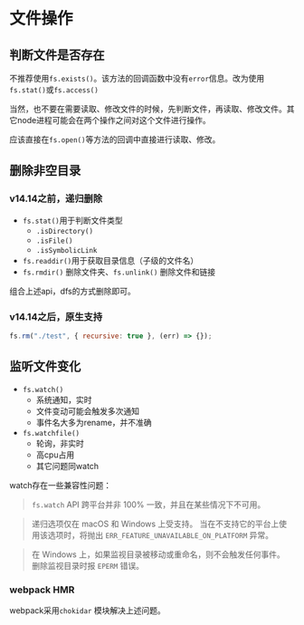 # 文件操作

## 判断文件是否存在

不推荐使用`fs.exists()`。该方法的回调函数中没有`error`信息。改为使用`fs.stat()`或`fs.access()`

当然，也不要在需要读取、修改文件的时候，先判断文件，再读取、修改文件。其它node进程可能会在两个操作之间对这个文件进行操作。

应该直接在`fs.open()`等方法的回调中直接进行读取、修改。

## 删除非空目录

### v14.14之前，递归删除

- `fs.stat()`用于判断文件类型
	- `.isDirectory()`
	- `.isFile()`
	- `.isSymbolicLink`
- `fs.readdir()`用于获取目录信息（子级的文件名）
- `fs.rmdir()` 删除文件夹、`fs.unlink()` 删除文件和链接

组合上述api，dfs的方式删除即可。

### v14.14之后，原生支持

```JavaScript
fs.rm("./test", { recursive: true }, (err) => {});
```


## 监听文件变化

- `fs.watch()`
	- 系统通知，实时
	- 文件变动可能会触发多次通知
	- 事件名大多为rename，并不准确
- `fs.watchfile()`
	- 轮询，非实时
	- 高cpu占用
	- 其它问题同watch

watch存在一些兼容性问题：

> `fs.watch` API 跨平台并非 100% 一致，并且在某些情况下不可用。


> 递归选项仅在 macOS 和 Windows 上受支持。 当在不支持它的平台上使用该选项时，将抛出 `ERR_FEATURE_UNAVAILABLE_ON_PLATFORM` 异常。


> 在 Windows 上，如果监视目录被移动或重命名，则不会触发任何事件。 删除监视目录时报 `EPERM` 错误。


### webpack HMR

webpack采用`chokidar` 模块解决上述问题。



